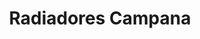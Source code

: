 ---
title: "Radiadores Campana"
url: /campana/radiadores-campana/
shop: reparación de automóviles
---